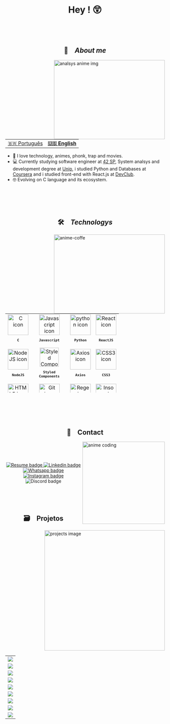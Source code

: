 <h1 align="center"> Hey ! 😲</h1>
<br><br><br>

<h2 align="center">📇 &ensp; <i>About me</i></h2>
<img align="right" src="https://github.com/joaoneon/joaoneon/assets/6489188/171d3d07-ce35-49e1-99a1-7d681cc07776"
    width="350px" height="250px" alt="analsys anime img">
<table align="center">
    <tr>
        <td>
            <a href="README.md">🇧🇷 Português</a>
        </td>
        <td>
            <b>
                <a href="readme-en.md">🇺🇸 English</a>
            </b>
        </td>
    </tr>
</table>
<ul align="left">
    <li> 🥰 I love technology, animes, phonk, trap and movies.</li>
    <li> 💻 Currently studying software engineer at <a href="https://www.42sp.org.br/" target="_blank">42 SP</a>,
        System analsys and development degree at <a href="https://www.unip.br/" target="_blank">Unip</a>,
        i studied Python and Databases at <a href="https://www.coursera.org/" target="_blank">Coursera</a> and i studied
        front-end with React.js at <a href="https://rodolfomori.com.br/devclub/" target="_blank">DevClub</a>.</li>
    <li> 🤓 Evolving on C language and its ecosystem.</li>
</ul>
<br><br><br><br>
<h2 align="center">🛠️ &ensp; <i>Technologys</i></h2>
<img align="right" width="350px" height="250px" alt="anime-coffe"
    src="https://github.com/joaoneon/joaoneon/assets/6489188/5b4d0d86-d55c-48c3-ab8b-6c30ef68badb" />
<table align="center" height="250px">
    <tr>
        <td align="center">
            <img src="https://skillicons.dev/icons?i=c" width="65px" alt="C icon" /><br>
            <sub>
                <b>
                    <pre>C</pre>
                </b>
            </sub>
        </td>
        <td align="center">
            <img src="https://skillicons.dev/icons?i=js" width="65px" alt="Javascript icon" /><br>
            <sub>
                <b>
                    <pre>Javascript</pre>
                </b>
            </sub>
        </td>
        <td align="center">
            <img src="https://skillicons.dev/icons?i=python" width="65px" alt="python icon" /><br>
            <sub>
                <b>
                    <pre>Python</pre>
                </b>
            </sub>
        </td>
        <td align="center">
            <img src="https://skillicons.dev/icons?i=react" width="65px" alt="React icon" /><br>
            <sub>
                <b>
                    <pre>ReactJS</pre>
                </b>
            </sub>
        </td>
    </tr>
    <tr>
        <td align="center">
            <img src="https://skillicons.dev/icons?i=nodejs" width="65px" alt="NodeJS icon" /><br>
            <sub>
                <b>
                    <pre>NodeJS</pre>
                </b>
            </sub>
        </td>
        <td align="center">
            <img src="https://skillicons.dev/icons?i=styledcomponents" width="60px" alt="Styled Components icon" /><br>
            <sub>
                <b>
                    <pre>Styled<br>Components</pre>
                </b>
            </sub>
        </td>
        <td align="center">
            <img src="https://user-images.githubusercontent.com/86276393/177149370-01f7c4a4-9763-478f-938c-ec3d4e7c76c5.png"
                width="65px" alt="Axios icon" /><br>
            <sub>
                <b>
                    <pre>&ensp;Axios&ensp;</pre>
                </b>
            </sub>
        </td>
        <td align="center">
            <img src="https://skillicons.dev/icons?i=css" width="65px" alt="CSS3 icon" /><br>
            <sub>
                <b>
                    <pre>CSS3</pre>
                </b>
            </sub>
        </td>
    </tr>
    <tr>
        <td align="center">
            <img src="https://skillicons.dev/icons?i=html" width="65px" alt="HTML5 icon" /><br>
            <sub>
                <b>
                    <pre>HTML5</pre>
                </b>
            </sub>
        </td>
        <td align="center" width="100px;">
            <img src="https://skillicons.dev/icons?i=git" width="65px" alt="Git icon" /><br>
            <sub>
                <b>
                    <pre>Git</pre>
                </b>
            </sub>
        </td>
        <td align="center">
            <img src="https://skillicons.dev/icons?i=regex" width="65px" alt="Regex icon" /><br>
            <sub>
                <b>
                    <pre>Regex</pre>
                </b>
            </sub>
        </td>
        <td align="center">
            <img src="https://user-images.githubusercontent.com/86276393/177148580-f21f8f32-113c-499c-8c4d-f03412137f82.svg"
                width="65px" alt="Insomnia icon" /><br>
            <sub>
                <b>
                    <pre>Insomnia</pre>
                </b>
            </sub>
        </td>
    </tr>
    <tr>
        <td align="center">
            <img src="https://skillicons.dev/icons?i=vscode" width="65px" alt="visual studio code icon" /><br>
            <sub>
                <b>
                    <pre>VSCode</pre>
                </b>
            </sub>
        </td>
        <td align="center">
            <img src="https://user-images.githubusercontent.com/86276393/205502680-8c4634eb-5032-446c-a5ff-d669a0fa787c.png"
                width="80px" alt="Linux and Windows icon" /><br>
            <sub>
                <b>
                    <pre>Linux /<br>Windows</pre>
                </b>
            </sub>
        </td>
        <td align="center">
            <img src="https://skillicons.dev/icons?i=bash" width="65px" alt="bash icon" /><br>
            <sub>
                <b>
                    <pre>Terminal</pre>
                </b>
            </sub>
        </td>
    </tr>
</table>
<br><br><br><br>

<h2 align="center"> 📩 &ensp; Contact</h2>
<img align="right" width="260px"
    src="https://github.com/joaoneon/joaoneon/assets/6489188/d02bd94d-477b-4aad-a1a1-14372aa7249d" alt="anime coding">
<br><br><br>
<p align="center">
    <a href="https://www.canva.com/design/DAFkWfbM6hw/sqIC1mcrS3AePqN3u5zILA/edit?utm_content=DAFkWfbM6hw&utm_campaign=designshare&utm_medium=link2&utm_source=sharebutton"
        target="_blank">
        <img src="https://img.shields.io/badge/Currículo-4285F4?style=for-the-badge&amp;logo=read-the-docs&amp;logoColor=white"
            alt="Resume badge">
    </a>
    <a href="https://www.linkedin.com/in/joao-p-a-c/" target="_blank">
        <img src="https://img.shields.io/badge/LinkedIn-0077B5?style=for-the-badge&logo=linkedin&logoColor=white"
            alt="Linkedin badge">
    </a>
    <a href="https://wa.me/5511974845839?text=Oie,%20estou%20a%20disposição,%20entre%20em%20contato%20comigo."
        target="_blank">
        <img src="https://img.shields.io/badge/WhatsApp-25D366?style=for-the-badge&logo=whatsapp&logoColor=white"
            alt="Whatsapp badge">
    </a>
    <a href="https://www.instagram.com/neonftn/" target="_blank">
        <img src="https://img.shields.io/badge/Instagram-E4405F?style=for-the-badge&logo=instagram&logoColor=white"
            alt="Instagram badge">
    </a>
     <img src="https://dcbadge.vercel.app/api/shield/137314163755057152?compact=true" alt="Discord badge">

</p>

<br><br><br>
<h2 align="center">🗃️ &ensp; Projetos</h2>
<img align="right" src="https://github.com/joaoneon/joaoneon/assets/6489188/df651d33-02c9-4be7-86ec-1e43a9220644"
    height="380 px" alt="projects image">
<table align="left" height="450px" width="350">
     <tr>
        <td>
            <a href="https://github.com/joaoneon/42_so-long" target="_blank">
                <img align="center"
                    src="https://github-readme-stats.vercel.app/api/pin/?username=joaoneon&repo=42_so-longt&theme=tokyonight&hide_border=true&show_icons=true">
            </a>
        </td>
     <tr>
        <td>
            <a href="https://github.com/joaoneon/42_born2beroot" target="_blank">
                <img align="center"
                    src="https://github-readme-stats.vercel.app/api/pin/?username=joaoneon&repo=42_born2beroot&theme=tokyonight&hide_border=true&show_icons=true">
            </a>
        </td>
    </tr>
       <tr>
        <td>
            <a href="https://github.com/joaoneon/42_printf" target="_blank">
                <img align="center"
                    src="https://github-readme-stats.vercel.app/api/pin/?username=joaoneon&repo=42_printf&theme=tokyonight&hide_border=true&show_icons=true">
            </a>
        </td>
    </tr>
        <tr>
        <td>
            <a href="https://github.com/joaoneon/42_get-next-line" target="_blank">
                <img align="center"
                    src="https://github-readme-stats.vercel.app/api/pin/?username=joaoneon&repo=42_get-next-line&theme=tokyonight&hide_border=true&show_icons=true">
            </a>
        </td>
    </tr>
        <tr>
        <td>
            <a href="https://github.com/joaoneon/42_libft" target="_blank">
                <img align="center"
                    src="https://github-readme-stats.vercel.app/api/pin/?username=joaoneon&repo=42_libft&theme=tokyonight&hide_border=true&show_icons=true">
            </a>
        </td>
    </tr>
    <tr>
        <td>
            <a href="https://github.com/joaoneon/Bubble-sort-teste-mesa" target="_blank">
                <img align="center"
                    src="https://github-readme-stats.vercel.app/api/pin/?username=joaoneon&repo=Bubble-sort-teste-mesa&theme=tokyonight&hide_border=true&show_icons=true&cache_seconds=14400">
            </a>
        </td>
    </tr>
     <tr>
        <td>
            <a href="https://github.com/joaoneon/first-node-project" target="_blank">
                <img align="center"
                    src="https://github-readme-stats.vercel.app/api/pin/?username=joaoneon&repo=first-node-project&theme=tokyonight&hide_border=true&show_icons=true&cache_seconds=14400">
            </a>
        </td>
    </tr>
     <tr>
        <td>
            <a href="https://github.com/joaoneon/c-piscine-42" target="_blank">
                <img align="center"
                    src="https://github-readme-stats.vercel.app/api/pin/?username=joaoneon&repo=c-piscine-42&theme=tokyonight&hide_border=true&show_icons=true">
            </a>
        </td>
    </tr>

  <tr>
        <td>
            <a href="https://github.com/joaoneon/money-converter-realtime" target="_blank">
                <img align="center"
                    src="https://github-readme-stats.vercel.app/api/pin/?username=joaoneon&repo=money-converter-realtime&theme=tokyonight&hide_border=true&show_icons=true">
            </a>
        </td>
    </tr>
 </table>
